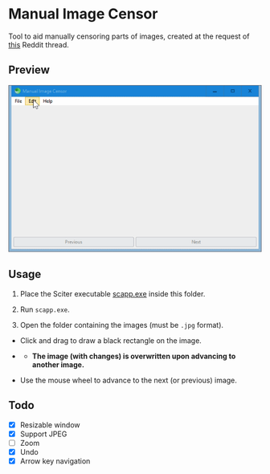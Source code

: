 # Manual Image Censor

Tool to aid manually censoring parts of images, created at the request of [this](https://old.reddit.com/r/software/comments/k06117/looking_for_a_program_to_easily_draw_black_boxes/) Reddit thread.

## Preview

![screenshot](preview.gif)

## Usage

1. Place the Sciter executable [scapp.exe](https://github.com/c-smile/sciter-sdk/tree/master/bin.win/x64) inside this folder.

2. Run `scapp.exe`.

3. Open the folder containing the images (must be `.jpg` format).

-  Click and drag to draw a black rectangle on the image.  
- - **The image (with changes) is overwritten upon advancing to another image.**

-  Use the mouse wheel to advance to the next (or previous) image.

## Todo

- [x] Resizable window
- [x] Support JPEG
- [ ] Zoom
- [x] Undo
- [x] Arrow key navigation
